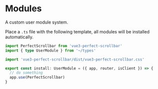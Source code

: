 # Modules

A custom user module system.

Place a `.ts` file with the following template, all modules will be installed automatically.

```ts
import PerfectScrollbar from 'vue3-perfect-scrollbar'
import { type UserModule } from '~/types'

import 'vue3-perfect-scrollbar/dist/vue3-perfect-scrollbar.css'

export const install: UserModule = ({ app, router, isClient }) => {
  // do something
  app.use(PerfectScrollbar)
}
```
